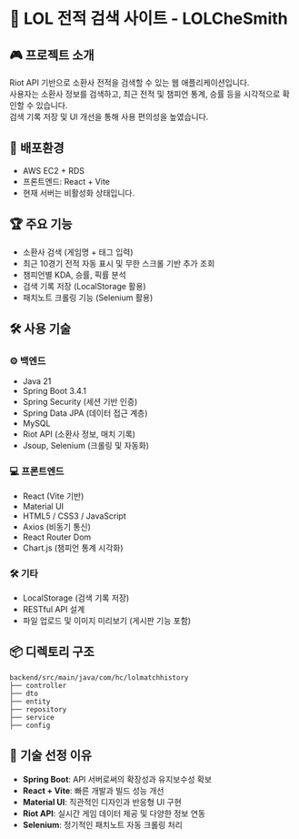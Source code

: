 
# 🧙 LOL 전적 검색 사이트 - LOLCheSmith

## 🎮 프로젝트 소개
Riot API 기반으로 소환사 전적을 검색할 수 있는 웹 애플리케이션입니다.  
사용자는 소환사 정보를 검색하고, 최근 전적 및 챔피언 통계, 승률 등을 시각적으로 확인할 수 있습니다.  
검색 기록 저장 및 UI 개선을 통해 사용 편의성을 높였습니다.

## 🚀 배포환경
- AWS EC2 + RDS  
- 프론트엔드: React + Vite
- 현재 서버는 비활성화 상태입니다.

## 🏆 주요 기능
- 소환사 검색 (게임명 + 태그 입력)  
- 최근 10경기 전적 자동 표시 및 무한 스크롤 기반 추가 조회  
- 챔피언별 KDA, 승률, 픽률 분석  
- 검색 기록 저장 (LocalStorage 활용)  
- 패치노트 크롤링 기능 (Selenium 활용)

## 🛠 사용 기술

### ⚙️ 백엔드
- Java 21  
- Spring Boot 3.4.1  
- Spring Security (세션 기반 인증)  
- Spring Data JPA (데이터 접근 계층)  
- MySQL  
- Riot API (소환사 정보, 매치 기록)  
- Jsoup, Selenium (크롤링 및 자동화)

### 💻 프론트엔드
- React (Vite 기반)  
- Material UI  
- HTML5 / CSS3 / JavaScript  
- Axios (비동기 통신)  
- React Router Dom  
- Chart.js (챔피언 통계 시각화)

### 🛠 기타
- LocalStorage (검색 기록 저장)  
- RESTful API 설계  
- 파일 업로드 및 이미지 미리보기 (게시판 기능 포함)

## 📦 디렉토리 구조
```
backend/src/main/java/com/hc/lolmatchhistory
├── controller
├── dto
├── entity
├── repository
├── service
├── config
```

## 💾 기술 선정 이유
- **Spring Boot**: API 서버로써의 확장성과 유지보수성 확보  
- **React + Vite**: 빠른 개발과 빌드 성능 개선  
- **Material UI**: 직관적인 디자인과 반응형 UI 구현  
- **Riot API**: 실시간 게임 데이터 제공 및 다양한 정보 연동  
- **Selenium**: 정기적인 패치노트 자동 크롤링 처리
